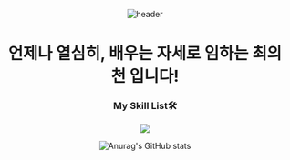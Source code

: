 <div align=center>
 
 ![header](https://capsule-render.vercel.app/api?type=Waving&color=gradient&height=330&section=header&text=Welcome!!&fontSize=85&desc=EuiCheon's%20GitHub)


 # 언제나 열심히, 배우는 자세로 임하는 최의천 입니다!
 


 ### My Skill List🛠 
 <img src="https://img.shields.io/badge/JavaScript-F7DF1E?style=flat-square&logo=JavaScript&logoColor=000000"/>

 
 ![Anurag's GitHub stats](https://github-readme-stats.vercel.app/api?username=ChoiEuiCheon&show_icons=true&theme=radical)

 
 
</div>
